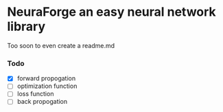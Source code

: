 # NeuraForge an easy neural network library

Too soon to even create a readme.md

### Todo
- [x] forward propogation
- [ ] optimization function
- [ ] loss function
- [ ] back propogation
